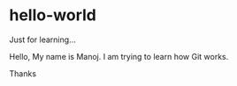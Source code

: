 # hello-world
Just for learning...

Hello, My name is Manoj.
I am trying to learn how Git works.

Thanks
